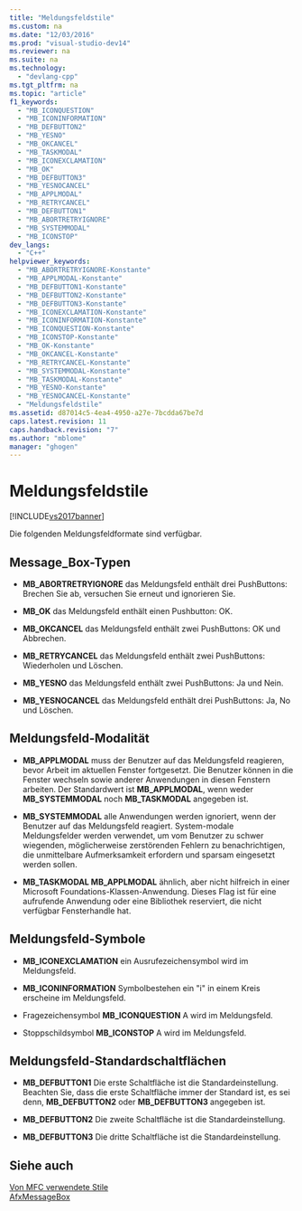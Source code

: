 ```yaml
---
title: "Meldungsfeldstile"
ms.custom: na
ms.date: "12/03/2016"
ms.prod: "visual-studio-dev14"
ms.reviewer: na
ms.suite: na
ms.technology: 
  - "devlang-cpp"
ms.tgt_pltfrm: na
ms.topic: "article"
f1_keywords: 
  - "MB_ICONQUESTION"
  - "MB_ICONINFORMATION"
  - "MB_DEFBUTTON2"
  - "MB_YESNO"
  - "MB_OKCANCEL"
  - "MB_TASKMODAL"
  - "MB_ICONEXCLAMATION"
  - "MB_OK"
  - "MB_DEFBUTTON3"
  - "MB_YESNOCANCEL"
  - "MB_APPLMODAL"
  - "MB_RETRYCANCEL"
  - "MB_DEFBUTTON1"
  - "MB_ABORTRETRYIGNORE"
  - "MB_SYSTEMMODAL"
  - "MB_ICONSTOP"
dev_langs: 
  - "C++"
helpviewer_keywords: 
  - "MB_ABORTRETRYIGNORE-Konstante"
  - "MB_APPLMODAL-Konstante"
  - "MB_DEFBUTTON1-Konstante"
  - "MB_DEFBUTTON2-Konstante"
  - "MB_DEFBUTTON3-Konstante"
  - "MB_ICONEXCLAMATION-Konstante"
  - "MB_ICONINFORMATION-Konstante"
  - "MB_ICONQUESTION-Konstante"
  - "MB_ICONSTOP-Konstante"
  - "MB_OK-Konstante"
  - "MB_OKCANCEL-Konstante"
  - "MB_RETRYCANCEL-Konstante"
  - "MB_SYSTEMMODAL-Konstante"
  - "MB_TASKMODAL-Konstante"
  - "MB_YESNO-Konstante"
  - "MB_YESNOCANCEL-Konstante"
  - "Meldungsfeldstile"
ms.assetid: d87014c5-4ea4-4950-a27e-7bcdda67be7d
caps.latest.revision: 11
caps.handback.revision: "7"
ms.author: "mblome"
manager: "ghogen"
---
```

# Meldungsfeldstile
[!INCLUDE[vs2017banner](../../assembler/inline/includes/vs2017banner.md)]

Die folgenden Meldungsfeldformate sind verfügbar.  
  
## Message\_Box\-Typen  
  
-   **MB\_ABORTRETRYIGNORE** das Meldungsfeld enthält drei PushButtons: Brechen Sie ab, versuchen Sie erneut und ignorieren Sie.  
  
-   **MB\_OK** das Meldungsfeld enthält einen Pushbutton: OK.  
  
-   **MB\_OKCANCEL** das Meldungsfeld enthält zwei PushButtons: OK und Abbrechen.  
  
-   **MB\_RETRYCANCEL** das Meldungsfeld enthält zwei PushButtons: Wiederholen und Löschen.  
  
-   **MB\_YESNO** das Meldungsfeld enthält zwei PushButtons: Ja und Nein.  
  
-   **MB\_YESNOCANCEL** das Meldungsfeld enthält drei PushButtons: Ja, No und Löschen.  
  
## Meldungsfeld\-Modalität  
  
-   **MB\_APPLMODAL** muss der Benutzer auf das Meldungsfeld reagieren, bevor Arbeit im aktuellen Fenster fortgesetzt.  Die Benutzer können in die Fenster wechseln sowie anderer Anwendungen in diesen Fenstern arbeiten.  Der Standardwert ist **MB\_APPLMODAL**, wenn weder **MB\_SYSTEMMODAL** noch **MB\_TASKMODAL** angegeben ist.  
  
-   **MB\_SYSTEMMODAL** alle Anwendungen werden ignoriert, wenn der Benutzer auf das Meldungsfeld reagiert.  System\-modale Meldungsfelder werden verwendet, um vom Benutzer zu schwer wiegenden, möglicherweise zerstörenden Fehlern zu benachrichtigen, die unmittelbare Aufmerksamkeit erfordern und sparsam eingesetzt werden sollen.  
  
-   **MB\_TASKMODAL MB\_APPLMODAL** ähnlich, aber nicht hilfreich in einer Microsoft Foundations\-Klassen\-Anwendung.  Dieses Flag ist für eine aufrufende Anwendung oder eine Bibliothek reserviert, die nicht verfügbar Fensterhandle hat.  
  
## Meldungsfeld\-Symbole  
  
-   **MB\_ICONEXCLAMATION** ein Ausrufezeichensymbol wird im Meldungsfeld.  
  
-   **MB\_ICONINFORMATION** Symbolbestehen ein "i" in einem Kreis erscheine im Meldungsfeld.  
  
-   Fragezeichensymbol **MB\_ICONQUESTION** A wird im Meldungsfeld.  
  
-   Stoppschildsymbol **MB\_ICONSTOP** A wird im Meldungsfeld.  
  
## Meldungsfeld\-Standardschaltflächen  
  
-   **MB\_DEFBUTTON1** Die erste Schaltfläche ist die Standardeinstellung.  Beachten Sie, dass die erste Schaltfläche immer der Standard ist, es sei denn, **MB\_DEFBUTTON2** oder **MB\_DEFBUTTON3** angegeben ist.  
  
-   **MB\_DEFBUTTON2** Die zweite Schaltfläche ist die Standardeinstellung.  
  
-   **MB\_DEFBUTTON3** Die dritte Schaltfläche ist die Standardeinstellung.  
  
## Siehe auch  
 [Von MFC verwendete Stile](../../mfc/reference/styles-used-by-mfc.md)   
 [AfxMessageBox](../Topic/AfxMessageBox.md)